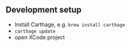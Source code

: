 
## Development setup

* Install Carthage, e.g. `brew install carthage`
* `carthage update`
* open XCode project
